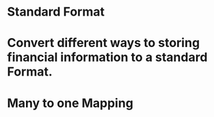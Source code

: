 # Standard Format
# Convert different ways to storing financial information to a standard Format.
# Many to one Mapping
